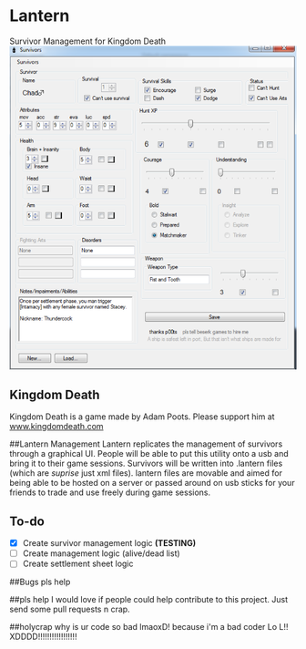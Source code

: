 # Lantern
Survivor Management for Kingdom Death
![Alt text](https://raw.githubusercontent.com/degozaru/Lantern/master/Images/chad.png "Screenshot")

## Kingdom Death
Kingdom Death is a game made by Adam Poots. Please support him at www.kingdomdeath.com

##Lantern Management
Lantern replicates the management of survivors through a graphical UI. People will be able to put this utility onto a usb and bring it to their game sessions. Survivors will be written into .lantern files (which are *suprise* just xml files). lantern files are movable and aimed for being able to be hosted on a server or passed around on usb sticks for your friends to trade and use freely during game sessions. 

## To-do
- [x] Create survivor management logic **(TESTING)**
- [ ] Create management logic (alive/dead list)
- [ ] Create settlement sheet logic

##Bugs
pls help

##pls help
I would love if people could help contribute to this project. Just send some pull requests n crap.

##holycrap why is ur code so bad lmaoxD!
because i'm a bad coder Lo L!! XDDDD!!!!!!!!!!!!!!!!!


